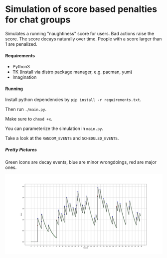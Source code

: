 # Simulation of score based penalties for chat groups

Simulates a running "naughtiness" score for users. Bad actions raise the score.
The score decays naturally over time.
People with a score larger than 1 are penalized.

#### Requirements

- Python3
- TK (Install via distro package manager, e.g. pacman, yum)
- Imagination


#### Running

Install python dependencies by `pip install -r requirements.txt`.

Then run `./main.py`.

Make sure to `chmod +x`.

You can parameterize the simulation in `main.py`.

Take a look at the `RANDOM_EVENTS` and `SCHEDULED_EVENTS`.

##### Pretty Pictures

Green icons are decay events, blue are minor wrongdoings, red are major ones. 

![alt-text](https://github.com/strangedev/banhammer-the-simulation/blob/master/banhammer.png)
